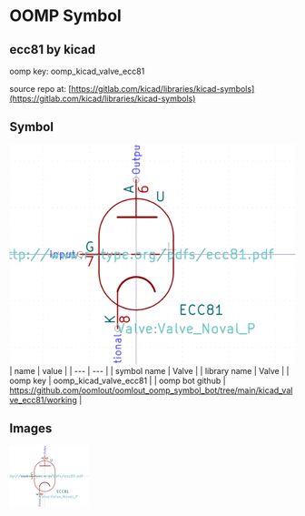 # OOMP Symbol  
## ecc81  by kicad  
  
oomp key: oomp_kicad_valve_ecc81  
  
source repo at: [https://gitlab.com/kicad/libraries/kicad-symbols](https://gitlab.com/kicad/libraries/kicad-symbols)  
## Symbol  
  
[![working.png](working_600.png)](working.png)  
| name | value | 
| --- | --- | 
| symbol name | Valve | 
| library name | Valve | 
| oomp key | oomp_kicad_valve_ecc81 | 
| oomp bot github | https://github.com/oomlout/oomlout_oomp_symbol_bot/tree/main/kicad_valve_ecc81/working | 
## Images  
  
[![working.png](working_140.png)](working.png)  
